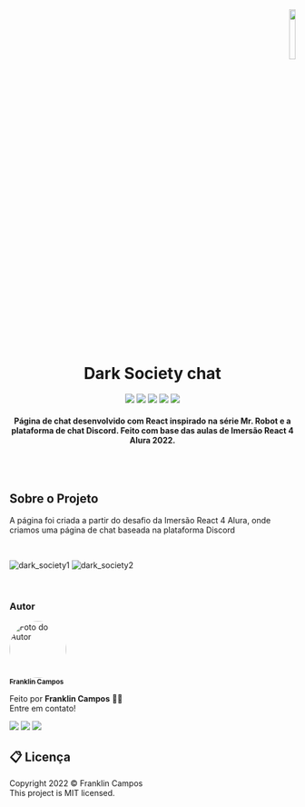 




<div id="top">
  <div display="flex" align="end">
    <img align="end" width="15%" src="https://user-images.githubusercontent.com/81038899/150845476-5d0d2626-8a1b-47f4-b4ef-729af4f8aa90.svg"
  </div>
</div>

<h1 align="center"> Dark Society chat </h1>

<div id="statusProject" align="center">
 <img src="https://img.shields.io/github/license/franklindrw/Aluraflix.svg?style=for-the-badge" />
 <img src="https://img.shields.io/github/stars/franklindrw/Aluraflix.svg?style=for-the-badge" />
 <img src="https://img.shields.io/github/forks/franklindrw/Aluraflix.svg?style=for-the-badge" />
 <img src="https://img.shields.io/github/issues/franklindrw/Aluraflix.svg?style=for-the-badge" />
 <img src="http://img.shields.io/static/v1?label=STATUS&message=CONCLUIDO&color=green&style=for-the-badge"/>
 </div>
 
 
<h4 align="center"> Página de chat desenvolvido com React inspirado na série Mr. Robot e a plataforma de chat Discord. Feito com base das aulas de Imersão React 4 Alura 2022. </h4>
<br /> <br />


<h2>Sobre o Projeto</h2>

<p>A página foi criada a partir do desafio da Imersão React 4 Alura, onde criamos uma página de chat baseada na plataforma Discord</p>

<br />
  
![dark_society1](https://user-images.githubusercontent.com/81038899/151618572-f65617d9-6c9a-4252-88b6-8354a6dac8ce.png)
![dark_society2](https://user-images.githubusercontent.com/81038899/151618599-c29a80c2-0a78-49ef-9f07-ca12607e0e8b.png)

<br />
  
### Autor

<a href="https://github.com/franklindrw">
    <img style="border-radius: 50%; width: 100px" src="https://github.com/franklindrw.png" alt="Foto do Autor"/>
    <br />
    <sub><b>Franklin Campos </b></sub>
</a>
</br>
<p>Feito por <strong>Franklin Campos</strong> 👋🏻 </br>
Entre em contato!</p>

<div>
  <a href="https://www.linkedin.com/in/franklindrw" target="_blank"><img src="https://img.shields.io/badge/-LinkedIn-%230077B5?style=for-the-badge&logo=linkedin&logoColor=white" target="_blank"></a> 
  <a href = "mailto:franklindrw@gmail.com"><img src="https://img.shields.io/badge/-Gmail-%23333?style=for-the-badge&logo=gmail&logoColor=white" target="_blank"></a>
  <a href="https://www.instagram.com/franklindrw" target="_blank"><img src="https://img.shields.io/badge/-Instagram-%23E4405F?style=for-the-badge&logo=instagram&logoColor=white" target="_blank"></a>
</div>

## 📋 Licença

<p> Copyright 2022 © Franklin Campos </br>
This project is MIT licensed.</p>
